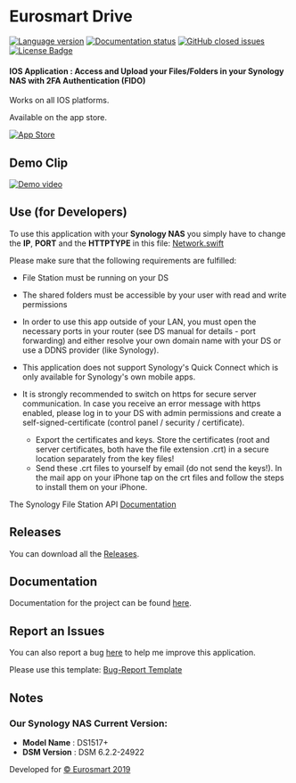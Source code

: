# Eurosmart Drive 
[![Language version](https://herrenschmidt.pro/data/swift-v5.0-orange.svg?style=flat-square)](https://swift.org/blog/swift-5-released/)
[![Documentation status](https://herrenschmidt.pro/data/documentation-Yes-brightgreen.svg?style=flat-square)](https://felix83000.github.io/Eurosmart-SynologyNas-FileStation/)
[![GitHub closed issues](https://img.shields.io/github/issues-closed-raw/Felix83000/Eurosmart-SynologyNas-FileStation.svg?style=flat-square)](https://github.com/Felix83000/Eurosmart-SynologyNas-FileStation/issues?utf8=%E2%9C%93&q=is%3Aissue+is%3Aclosed)
[![License Badge](https://herrenschmidt.pro/data/Eurosmart-SynologyNas-FileStation.svg?style=flat-square)](https://github.com/Felix83000/Eurosmart-SynologyNas-FileStation/blob/master/LICENSE)
#### IOS Application : Access and Upload your Files/Folders in your Synology NAS with 2FA Authentication (FIDO) 

Works on all IOS platforms. 

Available on the app store.

[![App Store](https://herrenschmidt.pro/data/BEP_App_Store_Badge.svg)](https://apps.apple.com/us/app/eurosmart-drive/id1470413108?l=fr#?platform=iphone)

## Demo Clip 

[![Demo video](https://img.youtube.com/vi/yCl9vRSfd5U/0.jpg)](https://www.youtube.com/watch?v=yCl9vRSfd5U)

## Use (for Developers)
To use this application with your **Synology NAS** you simply have to change the **IP**, **PORT** and the **HTTPTYPE** in this file: [Network.swift](/fido-eurosmart/Network/Network.swift)

Please make sure that the following requirements are fulfilled: 
                                
- File Station must be running on your DS  

- The shared folders must be accessible by your user with read and write permissions
           
- In order to use this app outside of your LAN, you must open the necessary ports in your router (see DS manual for details - port forwarding) and either resolve your own domain name with your DS or use a DDNS provider (like Synology).
                                                     
- This application does not support Synology's Quick Connect which is only available for Synology's own mobile apps.
 
- It is strongly recommended to switch on https for secure server communication. In case you receive an error message with https enabled, please log in to your DS with admin permissions and create a self-signed-certificate (control panel / security / certificate).
    * Export the certificates and keys. Store the certificates (root and server certificates, both have the file extension .crt) in a secure location separately from the key files!
    * Send these .crt files to yourself by email (do not send the keys!). In the mail app on your iPhone tap on the crt files and                follow the steps to install them on your iPhone.

The Synology File Station API [Documentation](https://global.download.synology.com/download/Document/DeveloperGuide/Synology_File_Station_API_Guide.pdf)

## Releases
You can download all the [Releases](https://github.com/Felix83000/Eurosmart-SynologyNas-FileStation/releases). 

## Documentation
Documentation for the project can be found [here](https://felix83000.github.io/Eurosmart-SynologyNas-FileStation/).

## Report an Issues
You can also report a bug [here](https://github.com/Felix83000/Eurosmart-SynologyNas-FileStation/issues) to help me improve this application.

Please use this template: [Bug-Report Template](/.github/ISSUE_TEMPLATE/bug_report.md)

## Notes
### Our Synology NAS Current Version:
-  **Model Name** : DS1517+
-  **DSM Version** : DSM 6.2.2-24922

Developed for [© Eurosmart 2019](https://www.eurosmart.com/)

